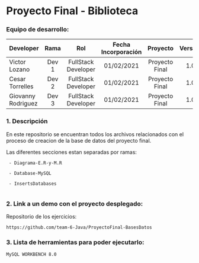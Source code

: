 # Proyecto Final - Biblioteca


### Equipo de desarrollo:

| Developer | Rama | Rol | Fecha Incorporación | Proyecto | Versión |
| --- | :---:  | :---:  | :---:  | :---: | :---:  |
| Victor Lozano | Dev 1 | FullStack Developer | 01/02/2021 | Proyecto Final | 1.0  |
| Cesar Torrelles | Dev 2 | FullStack Developer | 01/02/2021 |  Proyecto Final  | 1.0  | 
| Giovanny Rodriguez | Dev 3 | FullStack Developer| 01/02/2021 |  Proyecto Final  | 1.0  |

### 1. Descripción

En este repositorio se encuentran todos los archivos relacionados con el proceso de creacion de la base de datos del proyecto final.
 
Las diferentes secciones estan separadas por ramas:
```
 - Diagrama-E.R-y-M.R

 - Database-MySQL
 
 - InsertsDatabases
 
```

###  2. Link a un demo con el proyecto desplegado:

Repositorio de los ejercicios:
```
https://github.com/team-6-Java/ProyectoFinal-BasesDatos
```
###   3. Lista de herramientas para poder ejecutarlo:
```
MySQL WORKBENCH 8.0

```
